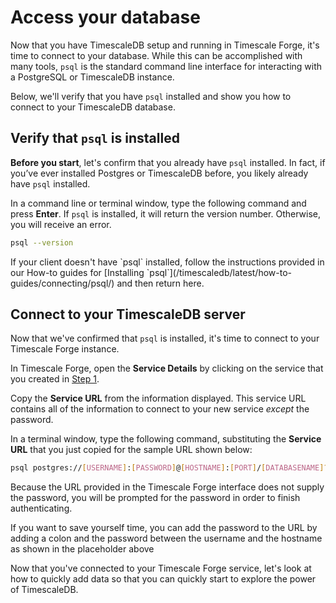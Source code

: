 # Access your database

Now that you have TimescaleDB setup and running in Timescale Forge, it's time
to connect to your database. While this can be accomplished with many tools, `psql`
is the standard command line interface for interacting with a PostgreSQL 
or TimescaleDB instance.

Below, we'll verify that you have `psql` installed and show you how to connect
to your TimescaleDB database.

## Verify that `psql` is installed
**Before you start**, let's confirm that you already have `psql` installed. 
In fact, if you’ve ever installed Postgres or TimescaleDB before, you likely already 
have `psql` installed.

In a command line or terminal window, type the following command and press **Enter**.
If `psql` is installed, it will return the version number. Otherwise, you will
receive an error.

```bash
psql --version
```

<highlight type="tip">
If your client doesn't have `psql` installed, follow the instructions provided
in our How-to guides for [Installing `psql`](/timescaledb/latest/how-to-guides/connecting/psql/) and then return here.
</highlight>


## Connect to your TimescaleDB server
Now that we've confirmed that `psql` is installed, it's time to connect to your
Timescale Forge instance.

In Timescale Forge, open the **Service Details** by clicking on the service
that you created in [Step 1][launch-timescaledb].

Copy the **Service URL** from the information displayed. This service URL contains
all of the information to connect to your new service *_except_* the password.

In a terminal window, type the following command, substituting the **Service URL**
that you just copied for the sample URL shown below:

```bash
psql postgres://[USERNAME]:[PASSWORD]@[HOSTNAME]:[PORT]/[DATABASENAME]?sslmode=require
```

<highlight type="tip">
Because the URL provided in the Timescale Forge interface does not supply the 
password, you will be prompted for the password in order to finish authenticating.

If you want to save yourself time, you can add the password to the URL by adding
a colon and the password between the username and the hostname as shown
in the placeholder above
</highlight>

Now that you've connected to your Timescale Forge service, let's look at how to
quickly add data so that you can quickly start to explore the power of TimescaleDB.


[install-psql]: /how-to-guides/connecting/psql/
[launch-timescaledb]: /getting-started/launch-timescaledb/
